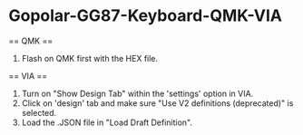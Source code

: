 # Gopolar-GG87-Keyboard-QMK-VIA

== QMK ==
1. Flash on QMK first with the HEX file.
   
== VIA ==
1. Turn on "Show Design Tab" within the 'settings' option in VIA.
2. Click on 'design' tab and make sure "Use V2 definitions (deprecated)" is selected.
3. Load the .JSON file in "Load Draft Definition".

